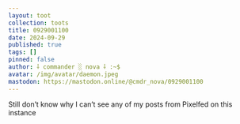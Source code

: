 ```yaml
---
layout: toot
collection: toots
title: 0929001100
date: 2024-09-29
published: true
tags: []
pinned: false
author: ⸸ commander ░ nova ⸸ :~$
avatar: /img/avatar/daemon.jpeg
mastodon: https://mastodon.online/@cmdr_nova/0929001100
---
```


Still don’t know why I can’t see any of my posts from Pixelfed on this instance
